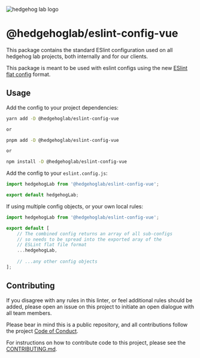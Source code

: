 ![hedgehog lab logo](https://github.com/hedgehoglab-engineering/frontend-linters/raw/main/assets/images/hhl-logo-dark.png)

# @hedgehoglab/eslint-config-vue

This package contains the standard ESlint configuration used on all hedgehog lab projects, both internally and for our clients.

This package is meant to be used with eslint configs using the new [ESlint flat config](https://eslint.org/docs/latest/use/configure/migration-guide#start-using-flat-config-files) format.

## Usage

Add the config to your project dependencies:

```bash 
yarn add -D @hedgehoglab/eslint-config-vue

or

pnpm add -D @hedgehoglab/eslint-config-vue

or

npm install -D @hedgehoglab/eslint-config-vue
```

Add the config to your `eslint.config.js`:

```js
import hedgehogLab from '@hedgehoglab/eslint-config-vue';

export default hedgehogLab;
```

If using multiple config objects, or your own local rules:

```js
import hedgehogLab from '@hedgehoglab/eslint-config-vue';

export default [
    // The combined config returns an array of all sub-configs 
    // so needs to be spread into the exported aray of the 
    // ESLint flat file format 
    ...hedgehogLab,
    
    // ...any other config objects
];
```

## Contributing

If you disagree with any rules in this linter, or feel additional rules should be added, please open an issue on this project to initiate an open dialogue with all team members. 

Please bear in mind this is a public repository, and all contributions follow the project [Code of Conduct](../../CODE_OF_CONDUCT.md).

For instructions on how to contribute code to this project, please see the [CONTRIBUTING.md](../../CONTRIBUTING.md).

